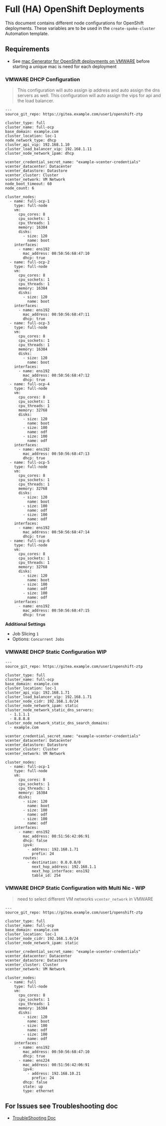 # Full (HA) OpenShift Deployments
This document contains different node configurations for OpenShift deployments. These variables are to be used in the `create-spoke-cluster` Automation template.

## Requirements
* See [mac Generator for OpenShift deployments on VMWARE](https://gist.github.com/tosin2013/eb9e67ab88da09b9597f1b7760f199c9) before starting a unique mac is need for each deployment

### VMWARE DHCP Configuration 
> This configuration will auto assign ip address and auto assign the dns servers as well. This configuration will auto assign the vips for api and the load balancer. 


```
---
source_git_repo: https://gitea.example.com/user1/openshift-ztp

cluster_type: full
cluster_name: full-ocp
base_domain: example.com
cluster_location: loc-1
node_network_type: dhcp
cluster_api_vip: 192.168.1.10
cluster_load_balancer_vip: 192.168.1.11
cluster_node_network_ipam: dhcp

vcenter_credential_secret_name: "example-vcenter-credentials"
vcenter_datacenter: Datacenter
vcenter_datastore: Datastore
vcenter_cluster: Cluster
vcenter_network: VM Network
node_boot_timeout: 60
node_count: 6

cluster_nodes:
  - name: full-ocp-1
    type: full-node
    vm:
      cpu_cores: 8
      cpu_sockets: 1
      cpu_threads: 1
      memory: 16384
      disks:
        - size: 120
          name: boot
    interfaces:
      - name: ens192
        mac_address: 00:50:56:68:47:10
        dhcp: true
  - name: full-ocp-2
    type: full-node
    vm:
      cpu_cores: 8
      cpu_sockets: 1
      cpu_threads: 1
      memory: 16384
      disks:
        - size: 120
          name: boot
    interfaces:
      - name: ens192
        mac_address: 00:50:56:68:47:11
        dhcp: true
  - name: full-ocp-3
    type: full-node
    vm:
      cpu_cores: 8
      cpu_sockets: 1
      cpu_threads: 1
      memory: 16384
      disks:
        - size: 120
          name: boot
    interfaces:
      - name: ens192
        mac_address: 00:50:56:68:47:12
        dhcp: true
  - name: full-ocp-4
    type: full-node
    vm:
      cpu_cores: 8
      cpu_sockets: 1
      cpu_threads: 1
      memory: 32768
      disks:
        - size: 120
          name: boot
        - size: 100
          name: odf
        - size: 100
          name: odf
    interfaces:
      - name: ens192
        mac_address: 00:50:56:68:47:13
        dhcp: true
  - name: full-ocp-5
    type: full-node
    vm:
      cpu_cores: 8
      cpu_sockets: 1
      cpu_threads: 1
      memory: 32768
      disks:
        - size: 120
          name: boot
        - size: 100
          name: odf
        - size: 100
          name: odf
    interfaces:
      - name: ens192
        mac_address: 00:50:56:68:47:14
        dhcp: true
  - name: full-ocp-6
    type: full-node
    vm:
      cpu_cores: 8
      cpu_sockets: 1
      cpu_threads: 1
      memory: 32768
      disks:
        - size: 120
          name: boot
        - size: 100
          name: odf
        - size: 100
          name: odf
    interfaces:
      - name: ens192
        mac_address: 00:50:56:68:47:15
        dhcp: true
```
**Additional Settings**  
* Job Slicing `1`  
* Options: `Concurrent Jobs`  

### VMWARE DHCP Static Configuration WIP
```
---
source_git_repo: https://gitea.example.com/user1/openshift-ztp

cluster_type: full
cluster_name: full-ocp
base_domain: example.com
cluster_location: loc-1
cluster_api_vip: 192.168.1.71
cluster_load_balancer_vip: 192.168.1.71
cluster_node_cidr: 192.168.1.0/24
cluster_node_network_ipam: static
cluster_node_network_static_dns_servers:
  - 1.1.1.1
  - 8.8.8.8
cluster_node_network_static_dns_search_domains:
  - example.com

vcenter_credential_secret_name: "example-vcenter-credentials"
vcenter_datacenter: Datacenter
vcenter_datastore: Datastore
vcenter_cluster: Cluster
vcenter_network: VM Network

cluster_nodes:
  - name: full-ocp-1
    type: full-node
    vm:
      cpu_cores: 8
      cpu_sockets: 1
      cpu_threads: 1
      memory: 16384
      disks:
        - size: 120
          name: boot
        - size: 100
          name: odf
        - size: 100
          name: odf
    interfaces:
      - name: ens192
        mac_address: 00:51:56:42:06:91
        dhcp: false
        ipv4:
          - address: 192.168.1.71
            prefix: 24
        routes:
          - destination: 0.0.0.0/0
            next_hop_address: 192.168.1.1
            next_hop_interface: ens192
            table_id: 254
```

### VMWARE DHCP Static Configuration with Multi Nic - WIP
> need to select different VM networks `vcenter_network` in VMWARE
```
---
source_git_repo: https://gitea.example.com/user1/openshift-ztp

cluster_type: full
cluster_name: full-ocp
base_domain: example.com
cluster_location: loc-1
cluster_node_cidr: 192.168.1.0/24
cluster_node_network_ipam: static

vcenter_credential_secret_name: "example-vcenter-credentials"
vcenter_datacenter: Datacenter
vcenter_datastore: Datastore
vcenter_cluster: Cluster
vcenter_network: VM Network

cluster_nodes:
  - name: full
    type: full-node
    vm:
      cpu_cores: 8
      cpu_sockets: 1
      cpu_threads: 1
      memory: 16384
      disks:
        - size: 120
          name: boot
        - size: 100
          name: odf
        - size: 100
          name: odf
    interfaces:
      - name: ens192
        mac_address: 00:50:56:68:47:10
        dhcp: true
      - name: ens224
        mac_address: 00:51:56:42:06:91
        ipv4:
          - address: 192.168.10.21
            prefix: 24
        dhcp: false
        state: up
        type: ethernet
```

## For Issues see Troubleshooting doc
* [TroubleShooting Doc](troubleshooting.md)
